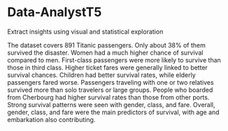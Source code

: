 # Data-AnalystT5
Extract insights using visual and statistical exploration

The dataset covers 891 Titanic passengers.
Only about 38% of them survived the disaster.
Women had a much higher chance of survival compared to men.
First-class passengers were more likely to survive than those in third class.
Higher ticket fares were generally linked to better survival chances.
Children had better survival rates, while elderly passengers fared worse.
Passengers traveling with one or two relatives survived more than solo travelers or large groups.
People who boarded from Cherbourg had higher survival rates than those from other ports.
Strong survival patterns were seen with gender, class, and fare.
Overall, gender, class, and fare were the main predictors of survival, with age and embarkation also contributing.
